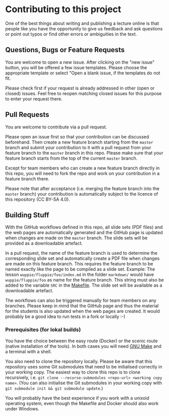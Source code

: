 # Contributing to this project

One of the best things about writing and publishing a lecture online is that
people like you have the opportunity to give us feedback and ask questions or
point out typos or find other errors or ambiguities in the text.

## Questions, Bugs or Feature Requests

You are welcome to open a new issue. After clicking on the "new issue" button,
you will be offered a few issue templates. Please choose the appropriate template
or select "Open a blank issue, if the templates do not fit.

Please check first if your request is already addressed in other (open or closed)
issues. Feel free to reopen matching closed issues for this purpose to enter your
request there.

## Pull Requests

You are welcome to contribute via a pull request.

Please open an issue first so that your contribution can be discussed beforehand.
Then create a new feature branch starting from the `master` branch and submit
your contribution to it with a pull request from your feature branch to the
`master` branch in this repo. Please make sure that your feature branch starts
from the top of the current `master` branch.

Except for team members who can create a new feature branch directly in this
repo, you will need to fork the repo and work on your contribution in a feature
branch there.

Please note that after acceptance (i.e. merging the feature branch into the
`master` branch) your contribution is automatically subject to the licence of
this repository (CC BY-SA 4.0).

## Building Stuff

With the GitHub workflows defined in this repo, all slide sets (PDF files) and
the web pages are automatically generated and the GitHub page is updated when
changes are made on the `master` branch. The slide sets will be provided as a
downloadable artefact.

In a pull request, the name of the feature branch is used to determine the
corresponding slide set and automatically create a PDF file when changes are made
on this feature branch. This requires the feature branch to be named exactly like
the page to be compiled as a slide set.
Example: The lesson `wuppie/fluppie/foo/index.md` in the folder `markdown/` would
have `wuppie/fluppie/foo` as name for the feature branch. This string must also
be added to the variable `SRC` in the [Makefile](Makefile).
The slide set will be available as a downloadable artefact.

The workflows can also be triggered manually for team members on any branches.
Please keep in mind that the GitHub page and thus the material for the students
is also updated when the web pages are created. It would probably be a good idea
to run tests in a fork or locally :-)

### Prerequisites (for lokal builds)

You have the choice between the easy route (Docker) or the scenic route
(native installation of the tools). In both cases you will need
[GNU Make](https://www.gnu.org/software/make/) and a terminal with a shell.

You also need to clone the repository locally. Please be aware that this
repository uses some Git submodules that need to be initialised correctly in
your working copy. The easiest way to clone this repo is to clone recursively,
i.e. `git clone --recurse-submodules <repo-url> <working copy name>`.
(You can also initialise the Git submodules in your working copy with
`git submodule init && git submodule update`.)

You will probably have the best experience if you work with a unixoid operating
system, even though the Makefile and Docker should also work under Windows.

